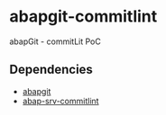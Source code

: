 # abapgit-commitlint
abapGit - commitLit PoC

## Dependencies
* [abapgit](https://github.com/abapGit/abapGit)
* [abap-srv-commitlint](https://github.com/rayatus/abap-srv-commitlint)
